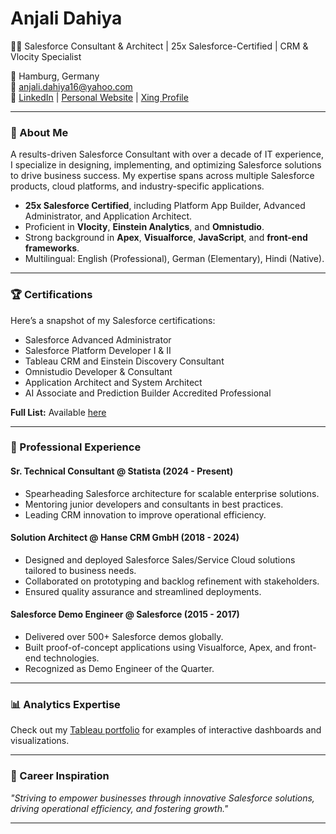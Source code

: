 # Anjali Dahiya
👩‍💻 Salesforce Consultant & Architect | 25x Salesforce-Certified | CRM & Vlocity Specialist

📍 Hamburg, Germany  
📧 [anjali.dahiya16@yahoo.com](mailto:anjali.dahiya16@yahoo.com)  
🔗 [LinkedIn](https://in.linkedin.com/in/anjali16) | [Personal Website](https://www.anjali-dahiya.com) | [Xing Profile](https://www.xing.com/profile/Anjali_Dahiya4)

---

### 🌟 About Me
A results-driven Salesforce Consultant with over a decade of IT experience, I specialize in designing, implementing, and optimizing Salesforce solutions to drive business success. My expertise spans across multiple Salesforce products, cloud platforms, and industry-specific applications.

- **25x Salesforce Certified**, including Platform App Builder, Advanced Administrator, and Application Architect.
- Proficient in **Vlocity**, **Einstein Analytics**, and **Omnistudio**.
- Strong background in **Apex**, **Visualforce**, **JavaScript**, and **front-end frameworks**.
- Multilingual: English (Professional), German (Elementary), Hindi (Native).

---

### 🏆 Certifications
Here’s a snapshot of my Salesforce certifications:
- Salesforce Advanced Administrator
- Salesforce Platform Developer I & II
- Tableau CRM and Einstein Discovery Consultant
- Omnistudio Developer & Consultant
- Application Architect and System Architect
- AI Associate and Prediction Builder Accredited Professional

**Full List:** Available [here](https://www.credly.com/users/anjali-dahiya16)

---

### 💼 Professional Experience
#### **Sr. Technical Consultant @ Statista (2024 - Present)**
- Spearheading Salesforce architecture for scalable enterprise solutions.
- Mentoring junior developers and consultants in best practices.
- Leading CRM innovation to improve operational efficiency.

#### **Solution Architect @ Hanse CRM GmbH (2018 - 2024)**
- Designed and deployed Salesforce Sales/Service Cloud solutions tailored to business needs.
- Collaborated on prototyping and backlog refinement with stakeholders.
- Ensured quality assurance and streamlined deployments.

#### **Salesforce Demo Engineer @ Salesforce (2015 - 2017)**
- Delivered over 500+ Salesforce demos globally.
- Built proof-of-concept applications using Visualforce, Apex, and front-end technologies.
- Recognized as Demo Engineer of the Quarter.

---

### 📊 Analytics Expertise
Check out my [Tableau portfolio](https://public.tableau.com/app/profile/anjali.dahiya) for examples of interactive dashboards and visualizations.

---

### 🚀 Career Inspiration
_"Striving to empower businesses through innovative Salesforce solutions, driving operational efficiency, and fostering growth."_

---
